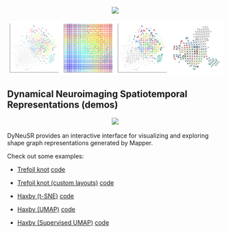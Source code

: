 <p align="center">
	<img src="../docs/assets/logo.png" height="250">
</p>

<p align="center">
	<img src="../examples/haxby_decoding/mapper_stages.png">
</p>


## **Dynamical Neuroimaging Spatiotemporal Representations (demos)**


<p align="center">
	<a href="https://github.com/braindynamicslab/dyneusr/tree/master/examples/haxby_decoding">
		<img src="../examples/haxby_decoding/dyneusr_haxby_decoding.png">
	</a>
</p>
DyNeuSR provides an interactive interface for visualizing and exploring shape graph representations generated by Mapper. 


Check out some examples:

- [Trefoil knot](https://braindynamicslab.github.io/dyneusr/docs/demo/trefoil-knot/) [code](https://github.com/braindynamicslab/dyneusr/blob/master/docs/demo/trefoil-knot/trefoil_knot.py)

- [Trefoil knot (custom layouts)](https://braindynamicslab.github.io/dyneusr/docs/demo/trefoil-knot/) [code](https://github.com/braindynamicslab/dyneusr/blob/master/docs/demo/trefoil-knot-custom-layouts/trefoil_knot_custom_layouts.py)

- [Haxby (t-SNE)](https://braindynamicslab.github.io/dyneusr/docs/demo/haxby-tsne/) [code](https://github.com/braindynamicslab/dyneusr/blob/master/docs/demo/haxby-tsne/haxby_tsne.py)

- [Haxby (UMAP)](https://braindynamicslab.github.io/dyneusr/docs/demo/haxby-umap/) [code](https://github.com/braindynamicslab/dyneusr/blob/master/docs/demo/haxby-umap/haxby_umap.py)

- [Haxby (Supervised UMAP)](https://braindynamicslab.github.io/dyneusr/docs/demo/haxby-umap-supervised/) [code](https://github.com/braindynamicslab/dyneusr/blob/master/docs/demo/haxby-umap-supervised/haxby_umap_supervised.py)
